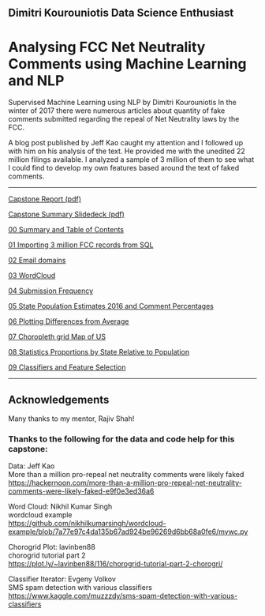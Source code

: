## Dimitri Kourouniotis Data Science Enthusiast

# Analysing FCC Net Neutrality Comments using Machine Learning and NLP

Supervised Machine Learning using NLP
by Dimitri Kourouniotis
In the winter of 2017 there were numerous articles about quantity of fake comments submitted regarding the repeal of Net Neutrality laws by the FCC.

A blog post published by Jeff Kao caught my attention and I followed up with him on his analysis of the text. He provided me with the unedited 22 million filings available. I analyzed a sample of 3 million of them to see what I could find to develop my own features based around the text of faked comments.

<hr>

<a href="https://github.com/DimitriKourouniotis/Capstone1FCCNN/blob/master/Capstone%201%20Report%20FCC%20Net%20Neutrality%20Submissions.pdf">Capstone Report (pdf)</a>

<a href="https://github.com/DimitriKourouniotis/Capstone1FCCNN/blob/master/Capstone%201%20Slidedeck%20FCC%20NLP%20NN%20Kourouniotis.pdf">Capstone Summary Slidedeck (pdf)</a>

<a href="https://github.com/DimitriKourouniotis/Capstone1FCCNN/blob/master/00%20Summary%20and%20Table%20of%20Contents%20and%20Acknowledgements.ipynb">00 Summary and Table of Contents</a>

<a href="https://github.com/DimitriKourouniotis/Capstone1FCCNN/blob/master/01%20Importing%203m%20FCC%20records%20from%20SQL%20.ipynb">01 Importing 3 million FCC records from SQL</a>

<a href="https://github.com/DimitriKourouniotis/Capstone1FCCNN/blob/master/02%20Capstone%201%20Email%20domains.ipynb">02 Email domains</a>

<a href="https://github.com/DimitriKourouniotis/Capstone1FCCNN/blob/master/03%20WordCloud.ipynb">03 WordCloud</a>

<a href="https://github.com/DimitriKourouniotis/Capstone1FCCNN/blob/master/04%20Capstone%201%20FCC%20Submissions%20Frequency.ipynb">04 Submission Frequency</a>

<a href="https://github.com/DimitriKourouniotis/Capstone1FCCNN/blob/master/05%20Capstone%20State%20Pop%20estimates%202016%20and%20Comments%20percentages.ipynb">05 State Population Estimates 2016 and Comment Percentages</a>

<a href="https://github.com/DimitriKourouniotis/Capstone1FCCNN/blob/master/06%20Capstone%201%20plotting%20differences%20from%20average.ipynb">06 Plotting Differences from Average</a>

<a href="https://github.com/DimitriKourouniotis/Capstone1FCCNN/blob/master/07%20Capstone%201%20Choropleth%20Map%20USA%20.ipynb">07 Choropleth grid Map of US</a>

<a href="https://github.com/DimitriKourouniotis/Capstone1FCCNN/blob/master/08%20Capstone%201%20Stats%20Proportions%20by%20State%20relative%20to%20Population.ipynb">08 Statistics Proportions by State Relative to Population</a>

<a href="https://github.com/DimitriKourouniotis/Capstone1FCCNN/blob/master/09%20Classifiers%20and%20Feature%20Selections.ipynb">09 Classifiers and Feature Selection</a>
<hr>


## Acknowledgements


Many thanks to my mentor, Rajiv Shah!

### Thanks to the following for the data and code help for this capstone:<br>
Data: Jeff Kao<br>
More than a million pro-repeal net neutrality comments were likely faked<br>
https://hackernoon.com/more-than-a-million-pro-repeal-net-neutrality-comments-were-likely-faked-e9f0e3ed36a6

Word Cloud: Nikhil Kumar Singh<br>
wordcloud example<br>
https://github.com/nikhilkumarsingh/wordcloud-example/blob/7a77e97c4da135b67ad924be96269d6bb68a0fe6/mywc.py

Chorogrid Plot: lavinben88<br>
chorogrid tutorial part 2<br>
https://plot.ly/~lavinben88/116/chorogrid-tutorial-part-2-chorogri/

Classifier Iterator: Evgeny Volkov<br>
SMS spam detection with various classifiers<br>
https://www.kaggle.com/muzzzdy/sms-spam-detection-with-various-classifiers

